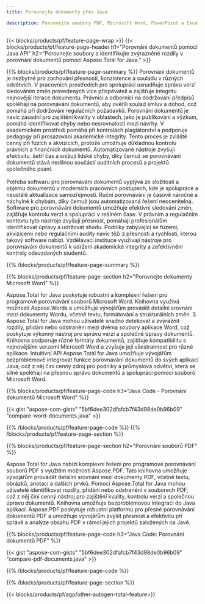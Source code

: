 ```yaml
---
title: Porovnejte dokumenty přes Java 

description: Porovnejte soubory PDF, Microsoft Word, PowerPoint a Excel prostřednictvím aplikace Java. Získejte zvýrazněné výsledky srovnání.
---
```


{{< blocks/products/pf/feature-page-wrap >}}
{{< blocks/products/pf/feature-page-header h1="Porovnání dokumentů pomocí Java API" h2="Porovnejte soubory a identifikujte zvýrazněné rozdíly v porovnání dokumentů pomocí Aspose.Total for Java." >}}

{{% blocks/products/pf/feature-page-summary %}}
Porovnání dokumentů je nezbytné pro zachování přesnosti, konzistence a souladu v různých odvětvích. V pracovních prostředích pro spolupráci usnadňuje správu verzí sledováním změn provedených více přispěvateli a zajišťuje integritu nejnovější iterace dokumentu. Právníci a odborníci na dodržování předpisů spoléhají na porovnávání dokumentů, aby ověřili soulad smluv a dohod, což pomáhá při dodržování regulačních požadavků. Porovnání dokumentů je navíc zásadní pro zajištění kvality v oblastech, jako je publikování a výzkum, pomáhá identifikovat chyby nebo nesrovnalosti mezi návrhy. V akademickém prostředí pomáhá při kontrolách plagiátorství a podporuje pedagogy při prosazování akademické integrity. Tento proces je zvláště cenný při fúzích a akvizicích, protože umožňuje důkladnou kontrolu právních a finančních dokumentů. Automatizované nástroje zvyšují efektivitu, šetří čas a snižují lidské chyby, díky čemuž se porovnávání dokumentů stává nedílnou součástí auditních procesů a projektů společného psaní.
<br /><br />
Potřeba softwaru pro porovnávání dokumentů vyplývá ze složitosti a objemu dokumentů v moderních pracovních postupech, kde je spolupráce a neustálé aktualizace samozřejmostí. Ruční porovnávání je časově náročné a náchylné k chybám, díky čemuž jsou automatizovaná řešení neocenitelná. Software pro porovnávání dokumentů umožňuje efektivní sledování změn, zajišťuje kontrolu verzí a spolupráci v reálném čase. V právním a regulačním kontextu tyto nástroje zvyšují přesnost, pomáhají profesionálům identifikovat úpravy a udržovat shodu. Podniky zabývající se fúzemi, akvizicemi nebo regulačními audity navíc těží z přesnosti a rychlosti, kterou takový software nabízí. Vzdělávací instituce využívají nástroje pro porovnávání dokumentů k udržení akademické integrity a zefektivnění kontroly odevzdaných studentů.

{{% /blocks/products/pf/feature-page-summary  %}}

{{% blocks/products/pf/feature-page-section  h2="Porovnejte dokumenty Microsoft Word" %}}

Aspose.Total for Java poskytuje robustní a komplexní řešení pro programové porovnávání souborů Microsoft Word. Knihovna využívá možnosti Aspose.Words a umožňuje vývojářům provádět detailní srovnání mezi dokumenty Wordu, včetně textu, formátování a strukturálních změn. S Aspose.Total for Java mohou uživatelé snadno detekovat a zvýraznit rozdíly, přidání nebo odstranění mezi dvěma soubory aplikace Word, což poskytuje výkonný nástroj pro správu verzí a společné úpravy dokumentů. Knihovna podporuje různé formáty dokumentů, zajišťuje kompatibilitu s nejnovějšími verzemi Microsoft Word a zvyšuje její všestrannost pro různé aplikace. Intuitivní API Aspose.Total for Java umožňuje vývojářům bezproblémově integrovat funkce porovnávání dokumentů do svých aplikací Java, což z něj činí cenný zdroj pro podniky a průmyslová odvětví, která se silně spoléhají na přesnou správu dokumentů a spolupráci pomocí souborů Microsoft Word.

{{% blocks/products/pf/feature-page-code h3="Java Code - Porovnání dokumentů Microsoft Word" %}}

{{< gist "aspose-com-gists" "5bf6dee302dfafcb7f43d98de0b96b09" "compare-word-documents.java" >}}

{{% /blocks/products/pf/feature-page-code  %}}
{{% /blocks/products/pf/feature-page-section %}}

{{% blocks/products/pf/feature-page-section  h2="Porovnání souborů PDF" %}}

Aspose.Total for Java nabízí komplexní řešení pro programové porovnávání souborů PDF s využitím možností Aspose.PDF. Tato knihovna umožňuje vývojářům provádět detailní srovnání mezi dokumenty PDF, včetně textu, obrázků, anotací a dalších prvků. Pomocí Aspose.Total for Java mohou uživatelé identifikovat rozdíly, přidání nebo odstranění v souborech PDF, což z něj činí cenný nástroj pro zajištění kvality, kontrolu verzí a společnou úpravu dokumentů. Knihovna umožňuje bezproblémovou integraci do Java aplikací. Aspose.PDF poskytuje robustní platformu pro přesné porovnávání dokumentů PDF a umožňuje vývojářům zvýšit přesnost a efektivitu při správě a analýze obsahu PDF v rámci jejich projektů založených na Javě.

{{% blocks/products/pf/feature-page-code h3="Java Code: Porovnání dokumentů PDF" %}}

{{< gist "aspose-com-gists" "5bf6dee302dfafcb7f43d98de0b96b09" "compare-pdf-documents.java" >}}

{{% /blocks/products/pf/feature-page-code  %}}

{{% /blocks/products/pf/feature-page-section %}}

{{< blocks/products/pf/agp/other-autogen-total-feature>}}